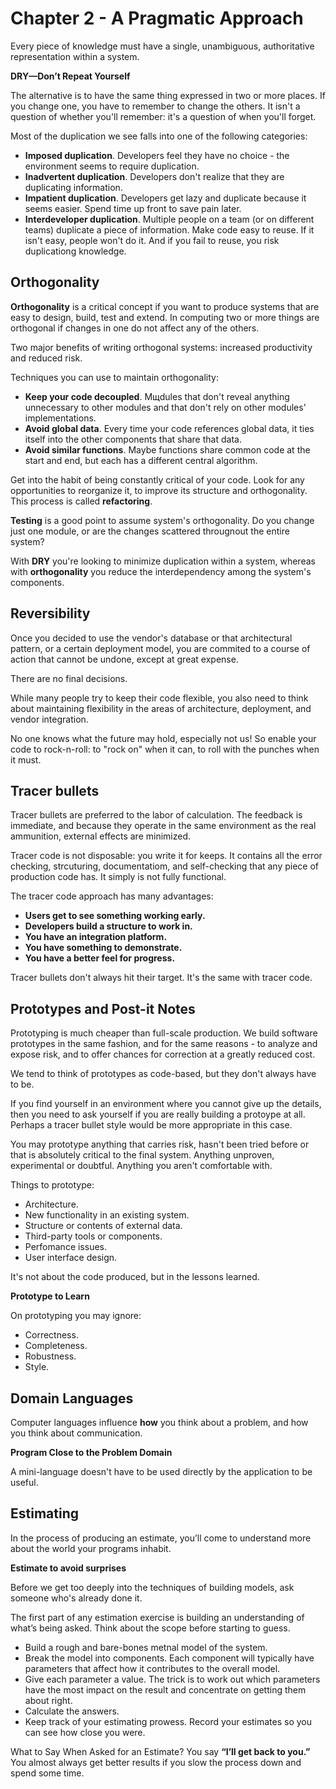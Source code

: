 # Chapter 2 - A Pragmatic Approach

Every piece of knowledge must have a single, unambiguous, authoritative representation within a system.

__DRY—Don’t Repeat Yourself__

The alternative is to have the same thing expressed in two or more places. If you change one, you have to remember to change the others. It isn't a question of whether you'll remember: it's a question of when you'll forget.

Most of the duplication we see falls into one of the following categories:
- **Imposed duplication**. Developers feel they have no choice - the environment seems to require duplication.
- **Inadvertent duplication**. Developers don't realize that they are duplicating information.
- **Impatient duplication**. Developers get lazy and duplicate because it seems easier. Spend time up front to save pain later.
- **Interdeveloper duplication**. Multiple people on a team (or on different teams) duplicate a piece of information. Make code easy to reuse. If it isn't easy, people won't do it. And if you fail to reuse, you risk duplicationg knowledge.

## Orthogonality

**Orthogonality** is a critical concept if you want to produce systems that are easy to design, build, test and extend. In computing two or more things are orthogonal if changes in one do not affect any of the others.

Two major benefits of writing orthogonal systems: increased productivity and reduced risk.

Techniques you can use to maintain orthogonality:
- **Keep your code decoupled**. Mщdules that don't reveal anything unnecessary to other modules and that don't rely on other modules' implementations.
- **Avoid global data**. Every time your code references global data, it ties itself into the other components that share that data.
- **Avoid similar functions**. Maybe functions share common code at the start and end, but each has a different central algorithm.

Get into the habit of being constantly critical of your code. Look for any opportunities to reorganize it, to improve its structure and orthogonality. This process is called __refactoring__.

__Testing__ is a good point to assume system's orthogonality. Do you change just one module, or are the changes scattered througnout the entire system?

With __DRY__ you're looking to minimize duplication within a system, whereas with __orthogonality__ you reduce the interdependency among the system's components.

## Reversibility

Once you decided to use the vendor's database or that architectural pattern, or a certain deployment model, you are commited to a course of action that cannot be undone, except at great expense.

There are no final decisions.

While many people try to keep their code flexible, you also need to think about maintaining flexibility in the areas of architecture, deployment, and vendor integration.

No one knows what the future may hold, especially not us! So enable your code to rock-n-roll: to "rock on" when it can, to roll with the punches when it must.

## Tracer bullets

Tracer bullets are preferred to the labor of calculation. The feedback is immediate, and because they operate in the same environment as the real ammunition, external effects are minimized.

Tracer code is not disposable: you write it for keeps. It contains all the error checking, strcuturing, documentatiom, and self-checking that any piece of production code has. It simply is not fully functional.

The tracer code approach has many advantages:

- **Users get to see something working early.**
- **Developers build a structure to work in.**
- **You have an integration platform.**
- **You have something to demonstrate.**
- **You have a better feel for progress.**

Tracer bullets don't always hit their target. It's the same with tracer code.

## Prototypes and Post-it Notes

Prototyping is much cheaper than full-scale production. We build software prototypes in the same fashion, and for the same reasons - to analyze and expose risk, and to offer chances for correction at a greatly reduced cost.

We tend to think of prototypes as code-based, but they don't always have to be.

If you find yourself in an environment where you cannot give up the details, then you need to ask yourself if you are really building a protoype at all. Perhaps a tracer bullet style would be more appropriate in this case.

You may prototype anything that carries risk, hasn't been tried before or that is absolutely critical to the final system. Anything unproven, experimental or doubtful. Anything you aren't comfortable with.

Things to prototype:
- Architecture.
- New functionality in an existing system.
- Structure or contents of external data.
- Third-party tools or components.
- Perfomance issues.
- User interface design.

It's not about the code produced, but in the lessons learned.

**Prototype to Learn**

On prototyping you may ignore:
- Correctness.
- Completeness.
- Robustness.
- Style.

## Domain Languages

Computer languages influence __how__ you think about a problem, and how you think about communication.

**Program Close to the Problem Domain**

A mini-language doesn't have to be used directly by the application to be useful.

## Estimating

In the process of producing an estimate, you’ll come to understand more about the world your programs inhabit.

**Estimate to avoid surprises**

Before we get too deeply into the techniques of building models, ask someone who's already done it.

The first part of any estimation exercise is building an understanding of what’s being asked. Think about the scope before starting to guess.

- Build a rough and bare-bones metnal model of the system.  
- Break the model into components. Each component will typically have parameters that affect how it contributes to the overall model.
- Give each parameter a value. The trick is to work out which parameters have the most impact on the result and concentrate on getting them about right.
- Calculate the answers.
- Keep track of your estimating prowess. Record your estimates so you can see how close you were.

What to Say When Asked for an Estimate? You say **“I’ll get back to you.”**
You almost always get better results if you slow the process down and spend some time.
